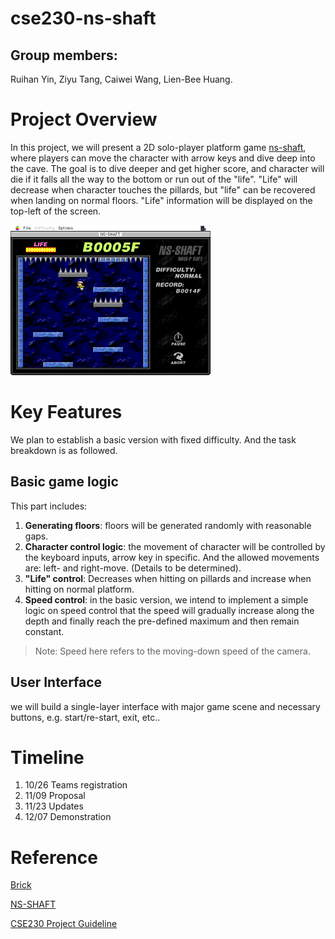 # cse230-ns-shaft
## Group members:
Ruihan Yin, Ziyu Tang, Caiwei Wang, Lien-Bee Huang.

# Project Overview

In this project, we will present a 2D solo-player platform game [ns-shaft](https://www.nagi-p.com/v1/eng/nsshaft.html), where players can move the character with arrow keys and dive deep into the cave. The goal is to dive deeper and get higher score, and character will die if it falls all the way to the bottom or run out of the "life". "Life" will decrease when character touches the pillards, but "life" can be recovered when landing on normal floors. "Life" information will be displayed on the top-left of the screen.

![overview](./pictures/nsshaft.gif)

# Key Features

We plan to establish a basic version with fixed difficulty. And the task breakdown is as followed.

## Basic game logic

This part includes:

1. **Generating floors**: floors will be generated randomly with reasonable gaps.
2.  **Character control logic**: the movement of character will be controlled by the keyboard inputs, arrow key in specific. And the allowed movements are: left- and right-move. (Details to be determined).
3.  **"Life" control**: Decreases when hitting on pillards and increase when hitting on normal platform.
4.  **Speed control**: in the basic version, we intend to implement a simple logic on speed control that the speed will gradually increase along the depth and finally reach the pre-defined maximum and then remain constant.
>Note: Speed here refers to the moving-down speed of the camera.
## User Interface

we will build a single-layer interface with major game scene and necessary buttons, e.g. start/re-start, exit, etc..

# Timeline
1. 10/26 Teams registration
2. 11/09 Proposal
3. 11/23 Updates
4. 12/07 Demonstration


# Reference

[Brick](https://github.com/jtdaugherty/brick)

[NS-SHAFT](https://www.nagi-p.com/v1/eng/nsshaft.html)

[CSE230 Project Guideline](https://ucsd-cse230-np.github.io/web/project.html)